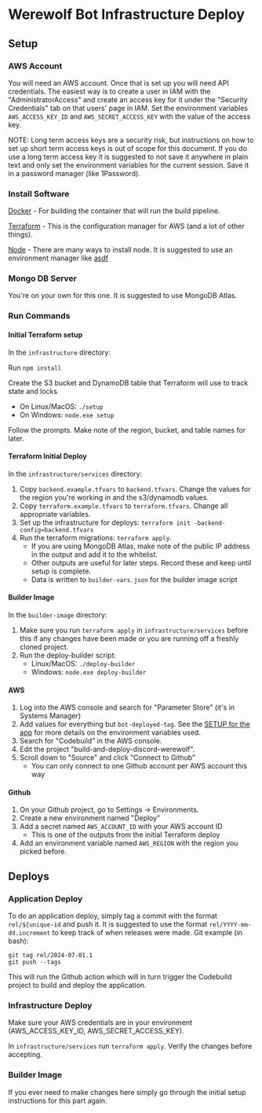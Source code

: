 # Werewolf Bot Infrastructure Deploy

## Setup

### AWS Account

You will need an AWS account. Once that is set up you will need API credentials. The easiest way is to create a user 
in IAM with the "AdministratorAccess" and create an access key for it under the "Security Credentials" tab on that users'
page in IAM. Set the environment variables `AWS_ACCESS_KEY_ID` and `AWS_SECRET_ACCESS_KEY` with the value of the access
key.

NOTE: Long term access keys are a security risk, but instructions on how to set up short term access keys is out 
of scope for this document. If you do use a long term access key it is suggested to not save it anywhere in plain text 
and only set the environment variables for the current session. Save it in a password manager (like 1Password).  

### Install Software 

[Docker](https://docs.docker.com/engine/install/) - For building the container that will run the build pipeline.
 
[Terraform](https://developer.hashicorp.com/terraform/install) - This is the configuration manager for AWS (and a lot of
other things).

[Node](https://nodejs.org/en/download/prebuilt-installer) - There are many ways to install node. It is suggested to use 
an environment manager like [asdf](https://asdf-vm.com/guide/getting-started.html)

### Mongo DB Server

You're on your own for this one. It is suggested to use MongoDB Atlas.

### Run Commands

#### Initial Terraform setup

In the `infrastructure` directory: 

Run `npm install`

Create the S3 bucket and DynamoDB table that Terraform will use to track state and locks

* On Linux/MacOS: `./setup`
* On Windows: `node.exe setup`

Follow the prompts. Make note of the region, bucket, and table names for later.

#### Terraform Initial Deploy

In the `infrastructure/services` directory: 

1. Copy `backend.example.tfvars` to `backend.tfvars`. Change the values for the region you're working in and the s3/dynamodb
values. 
2. Copy `terraform.example.tfvars` to `terraform.tfvars`. Change all appropriate variables. 
3. Set up the infrastructure for deploys: `terraform init -backend-config=backend.tfvars`
4. Run the terraform migrations: `terraform apply`. 
    * If you are using MongoDB Atlas, make note of the public IP address in the output and add it to the whitelist.
    * Other outputs are useful for later steps. Record these and keep until setup is complete. 
    * Data is written to `builder-vars.json` for the builder image script

#### Builder Image

In the `builder-image` directory:

1. Make sure you run `terraform apply` in `infrastructure/services` before this if any changes have been made or you are 
   running off a freshly cloned project. 
2. Run the deploy-builder script:
    * Linux/MacOS: `./deploy-builder`
    * Windows: `node.exe deploy-builder`
    
#### AWS 
 
1. Log into the AWS console and search for "Parameter Store" (it's in Systems Manager)
2. Add values for everything but `bot-deployed-tag`. See the [SETUP for the app](../SETUP.md) for more details on the 
    environment variables used. 
3. Search for "Codebuild" in the AWS console. 
4. Edit the project "build-and-deploy-discord-werewolf". 
5. Scroll down to "Source" and click "Connect to Github" 
     * You can only connect to one Github account per AWS account this way

#### Github

1. On your Github project, go to Settings -> Environments.
2. Create a new environment named "Deploy"
3. Add a secret named `AWS_ACCOUNT_ID` with your AWS account ID
   * This is one of the outputs from the initial Terraform deploy
4. Add an environment variable named `AWS_REGION` with the region you picked before.


## Deploys

### Application Deploy

To do an application deploy, simply tag a commit with the format `rel/${unique-id` and push it. It is suggested to use 
the format `rel/YYYY-mm-dd.increment` to keep track of when releases were made. Git example (in bash):  

```
git tag rel/2024-07-01.1
git push --tags
```

This will run the Github action which will in turn trigger the Codebuild project to build and deploy the application.

### Infrastructure Deploy

Make sure your AWS credentials are in your environment (AWS_ACCESS_KEY_ID, AWS_SECRET_ACCESS_KEY). 

In `infrastructure/services` run `terraform apply`. Verify the changes before accepting. 

### Builder Image

If you ever need to make changes here simply go through the initial setup instructions for this part again.